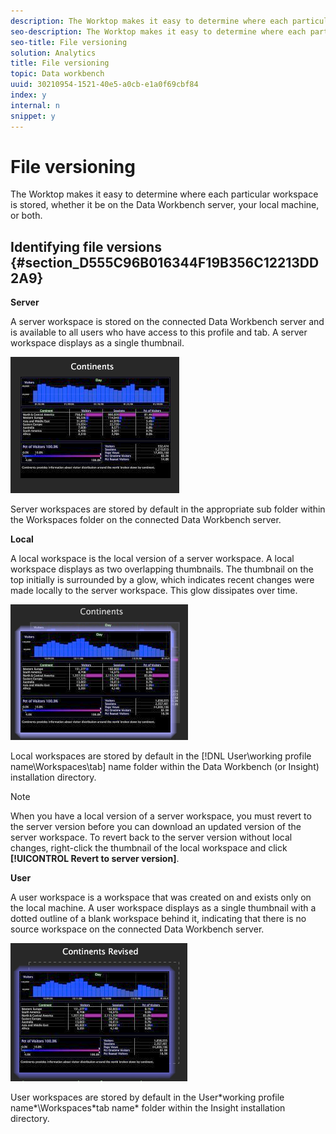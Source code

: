 ```yaml
---
description: The Worktop makes it easy to determine where each particular workspace is stored, whether it be on the Data Workbench server, your local machine, or both.
seo-description: The Worktop makes it easy to determine where each particular workspace is stored, whether it be on the Data Workbench server, your local machine, or both.
seo-title: File versioning
solution: Analytics
title: File versioning
topic: Data workbench
uuid: 30210954-1521-40e5-a0cb-e1a0f69cbf84
index: y
internal: n
snippet: y
---
```


# File versioning

The Worktop makes it easy to determine where each particular workspace is stored, whether it be on the Data Workbench server, your local machine, or both.

## Identifying file versions {#section_D555C96B016344F19B356C12213DD2A9}

**Server**

A server workspace is stored on the connected Data Workbench server and is available to all users who have access to this profile and tab. A server workspace displays as a single thumbnail.

![](assets/wsp_thumb_server.png)

Server workspaces are stored by default in the appropriate sub folder within the Workspaces folder on the connected Data Workbench server.

**Local**

A local workspace is the local version of a server workspace. A local workspace displays as two overlapping thumbnails. The thumbnail on the top initially is surrounded by a glow, which indicates recent changes were made locally to the server workspace. This glow dissipates over time.

![](assets/wsp_thumb_local.png)

Local workspaces are stored by default in the [!DNL User\working profile name\Workspaces\tab] name folder within the Data Workbench (or Insight) installation directory.

>[!NOTE]
>
>When you have a local version of a server workspace, you must revert to the server version before you can download an updated version of the server workspace. To revert back to the server version without local changes, right-click the thumbnail of the local workspace and click **[!UICONTROL Revert to server version]**.

**User**

A user workspace is a workspace that was created on and exists only on the local machine. A user workspace displays as a single thumbnail with a dotted outline of a blank workspace behind it, indicating that there is no source workspace on the connected Data Workbench server.

![](assets/wsp_thumb_user.png)

User workspaces are stored by default in the User\*working profile name*\Workspaces\*tab name* folder within the Insight installation directory. 
